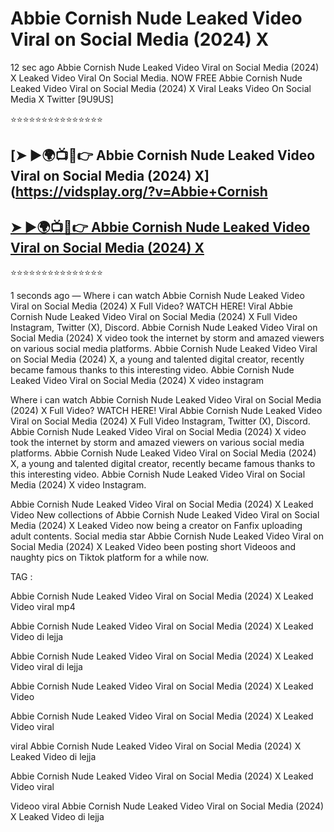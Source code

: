 ﻿# Abbie Cornish Nude Leaked Video Viral on Social Media (2024) X



12 sec ago Abbie Cornish Nude Leaked Video Viral on Social Media (2024) X Leaked Video Viral On Social Media. NOW FREE Abbie Cornish Nude Leaked Video Viral on Social Media (2024) X Viral Leaks Video On Social Media X Twitter [9U9US]

⭐⭐⭐⭐⭐⭐⭐⭐⭐⭐⭐⭐⭐⭐⭐

## [➤ ►🌍📺📱👉 Abbie Cornish Nude Leaked Video Viral on Social Media (2024) X](https://vidsplay.org/?v=Abbie+Cornish

## [➤ ►🌍📺📱👉 Abbie Cornish Nude Leaked Video Viral on Social Media (2024) X](https://vidsplay.org/?v=Abbie+Cornish)


⭐⭐⭐⭐⭐⭐⭐⭐⭐⭐⭐⭐⭐⭐⭐



1 seconds ago — Where i can watch Abbie Cornish Nude Leaked Video Viral on Social Media (2024) X Full Video? WATCH HERE! Viral Abbie Cornish Nude Leaked Video Viral on Social Media (2024) X Full Video Instagram, Twitter (X), Discord. Abbie Cornish Nude Leaked Video Viral on Social Media (2024) X video took the internet by storm and amazed viewers on various social media platforms. Abbie Cornish Nude Leaked Video Viral on Social Media (2024) X, a young and talented digital creator, recently became famous thanks to this interesting video. Abbie Cornish Nude Leaked Video Viral on Social Media (2024) X video instagram

Where i can watch Abbie Cornish Nude Leaked Video Viral on Social Media (2024) X Full Video? WATCH HERE! Viral Abbie Cornish Nude Leaked Video Viral on Social Media (2024) X Full Video Instagram, Twitter (X), Discord. Abbie Cornish Nude Leaked Video Viral on Social Media (2024) X video took the internet by storm and amazed viewers on various social media platforms. Abbie Cornish Nude Leaked Video Viral on Social Media (2024) X, a young and talented digital creator, recently became famous thanks to this interesting video. Abbie Cornish Nude Leaked Video Viral on Social Media (2024) X video Instagram.

Abbie Cornish Nude Leaked Video Viral on Social Media (2024) X Leaked Video New collections of Abbie Cornish Nude Leaked Video Viral on Social Media (2024) X Leaked Video now being a creator on Fanfix uploading adult contents. Social media star Abbie Cornish Nude Leaked Video Viral on Social Media (2024) X Leaked Video been posting short Videoos and naughty pics on Tiktok platform for a while now.

TAG :

 

Abbie Cornish Nude Leaked Video Viral on Social Media (2024) X Leaked Video viral mp4

 

Abbie Cornish Nude Leaked Video Viral on Social Media (2024) X Leaked Video di lejja

 

Abbie Cornish Nude Leaked Video Viral on Social Media (2024) X Leaked Video viral di lejja

 

Abbie Cornish Nude Leaked Video Viral on Social Media (2024) X Leaked Video

 

Abbie Cornish Nude Leaked Video Viral on Social Media (2024) X Leaked Video viral

 

viral Abbie Cornish Nude Leaked Video Viral on Social Media (2024) X Leaked Video di lejja

 

Abbie Cornish Nude Leaked Video Viral on Social Media (2024) X Leaked Video viral

 

Videoo viral Abbie Cornish Nude Leaked Video Viral on Social Media (2024) X Leaked Video di lejja